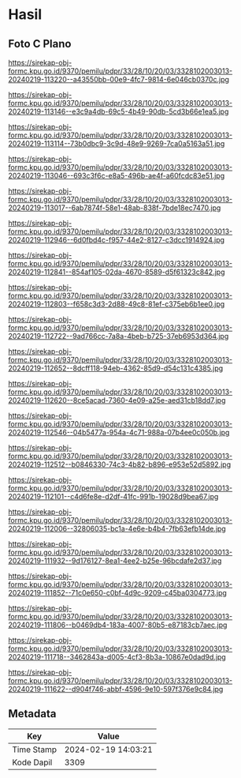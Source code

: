 # Hasil

## Foto C Plano

https://sirekap-obj-formc.kpu.go.id/9370/pemilu/pdpr/33/28/10/20/03/3328102003013-20240219-113220--a43550bb-00e9-4fc7-9814-6e046cb0370c.jpg

https://sirekap-obj-formc.kpu.go.id/9370/pemilu/pdpr/33/28/10/20/03/3328102003013-20240219-113146--e3c9a4db-69c5-4b49-90db-5cd3b66e1ea5.jpg

https://sirekap-obj-formc.kpu.go.id/9370/pemilu/pdpr/33/28/10/20/03/3328102003013-20240219-113114--73b0dbc9-3c9d-48e9-9269-7ca0a5163a51.jpg

https://sirekap-obj-formc.kpu.go.id/9370/pemilu/pdpr/33/28/10/20/03/3328102003013-20240219-113046--693c3f6c-e8a5-496b-ae4f-a60fcdc83e51.jpg

https://sirekap-obj-formc.kpu.go.id/9370/pemilu/pdpr/33/28/10/20/03/3328102003013-20240219-113017--6ab7874f-58e1-48ab-838f-7bde18ec7470.jpg

https://sirekap-obj-formc.kpu.go.id/9370/pemilu/pdpr/33/28/10/20/03/3328102003013-20240219-112946--6d0fbd4c-f957-44e2-8127-c3dcc1914924.jpg

https://sirekap-obj-formc.kpu.go.id/9370/pemilu/pdpr/33/28/10/20/03/3328102003013-20240219-112841--854af105-02da-4670-8589-d5f61323c842.jpg

https://sirekap-obj-formc.kpu.go.id/9370/pemilu/pdpr/33/28/10/20/03/3328102003013-20240219-112803--f658c3d3-2d88-49c8-81ef-c375eb6b1ee0.jpg

https://sirekap-obj-formc.kpu.go.id/9370/pemilu/pdpr/33/28/10/20/03/3328102003013-20240219-112722--9ad766cc-7a8a-4beb-b725-37eb6953d364.jpg

https://sirekap-obj-formc.kpu.go.id/9370/pemilu/pdpr/33/28/10/20/03/3328102003013-20240219-112652--8dcff118-94eb-4362-85d9-d54c131c4385.jpg

https://sirekap-obj-formc.kpu.go.id/9370/pemilu/pdpr/33/28/10/20/03/3328102003013-20240219-112620--8ce5acad-7360-4e09-a25e-aed31cb18dd7.jpg

https://sirekap-obj-formc.kpu.go.id/9370/pemilu/pdpr/33/28/10/20/03/3328102003013-20240219-112546--04b5477a-954a-4c71-988a-07b4ee0c050b.jpg

https://sirekap-obj-formc.kpu.go.id/9370/pemilu/pdpr/33/28/10/20/03/3328102003013-20240219-112512--b0846330-74c3-4b82-b896-e953e52d5892.jpg

https://sirekap-obj-formc.kpu.go.id/9370/pemilu/pdpr/33/28/10/20/03/3328102003013-20240219-112101--c4d6fe8e-d2df-41fc-991b-19028d9bea67.jpg

https://sirekap-obj-formc.kpu.go.id/9370/pemilu/pdpr/33/28/10/20/03/3328102003013-20240219-112006--32806035-bc1a-4e6e-b4b4-7fb63efb14de.jpg

https://sirekap-obj-formc.kpu.go.id/9370/pemilu/pdpr/33/28/10/20/03/3328102003013-20240219-111932--9d176127-8ea1-4ee2-b25e-96bcdafe2d37.jpg

https://sirekap-obj-formc.kpu.go.id/9370/pemilu/pdpr/33/28/10/20/03/3328102003013-20240219-111852--71c0e650-c0bf-4d9c-9209-c45ba0304773.jpg

https://sirekap-obj-formc.kpu.go.id/9370/pemilu/pdpr/33/28/10/20/03/3328102003013-20240219-111806--b0469db4-183a-4007-80b5-e87183cb7aec.jpg

https://sirekap-obj-formc.kpu.go.id/9370/pemilu/pdpr/33/28/10/20/03/3328102003013-20240219-111718--3462843a-d005-4cf3-8b3a-10867e0dad9d.jpg

https://sirekap-obj-formc.kpu.go.id/9370/pemilu/pdpr/33/28/10/20/03/3328102003013-20240219-111622--d904f746-abbf-4596-9e10-597f376e9c84.jpg


## Metadata

| Key        | Value               |
| ---------- | ------------------- |
| Time Stamp | 2024-02-19 14:03:21 |
| Kode Dapil | 3309                |




